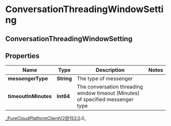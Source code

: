 # ConversationThreadingWindowSetting

## ConversationThreadingWindowSetting

## Properties

|Name | Type | Description | Notes|
|------------ | ------------- | ------------- | -------------|
| **messengerType** | **String** | The type of messenger | |
| **timeoutInMinutes** | **Int64** | The conversation threading window timeout (Minutes) of specified messenger type | |



_PureCloudPlatformClientV2@153.0.0_
